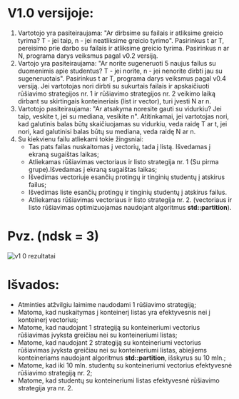 # V1.0 versijoje:
1) Vartotojo yra pasiteiraujama: "Ar dirbsime su failais ir atliksime greicio tyrima? T - jei taip, n - jei neatliksime greicio tyrimo". Pasirinkus t ar T, pereisimo prie darbo su failais ir atliksime greicio tyrima. Pasirinkus n ar N, programa darys veiksmus pagal v0.2 versiją.</br>
2) Vartojo yra pasiteiraujama: "Ar norite sugeneruoti 5 naujus failus su duomenimis apie studentus? T - jei norite, n - jei nenorite dirbti jau su sugeneruotais". Pasirinkus t ar T, programa darys veiksmus pagal v0.4 versiją. Jei vartotojas nori dirbti su sukurtais failais ir apskaičiuoti rūšiavimo strategijos nr. 1  ir rūšiavimo strategijos nr. 2 veikimo laiką dirbant su skirtingais konteineriais (list ir vector), turi įvesti N ar n.</br>
3) Vartotojo pasiteiraujama: "Ar atsakyma noresite gauti su vidurkiu? Jei taip, veskite t, jei su mediana, vesikite n". Atitinkamai, jei vartotojas nori, kad galutinis balas būtų skaičiuojamas su vidurkiu, veda raidę T ar t, jei nori, kad galutinisi balas būtų su mediana, veda raidę N ar n.</br>
4) Su kiekvienu failu atliekami tokie žingsniai:
   * Tas pats failas nuskaitomas į vectorių, tada į listą. Išvedamas į ekraną sugaištas laikas;
   * Atliekamas rūšiavimas vectoriaus ir listo strategija nr. 1 (Su pirma grupe).Išvedamas į ekraną sugaištas laikas;
   * Išvedimas vectoriuje esančių protingų ir tinginių studentų į atskirus failus;
   * Išvedimas liste esančių protingų ir tinginių studentų į atskirus failus. 
   * Atliekamas rūšiavimas vectoriaus ir listo strategija nr. 2. (vectoriaus  ir listo rūšiavimas optimizuojamas naudojant algoritmus **std::partition**). </br>
# Pvz. (ndsk = 3)

  



  ![v1 0 rezultatai](https://user-images.githubusercontent.com/90412167/144485425-ac59d490-7b76-4fe7-8d1f-e95ccc242ae3.jpg)

  


 # Išvados:
 * Atminties atžvilgiu laimime naudodami 1 rūšiavimo strategiją;
 * Matoma, kad nuskaitymas į konteinerį listas yra efektyvesnis nei į konteinerį vectorius;
 * Matome, kad naudojant 1 strategiją su konteineriumi vectorius rūšiavimas įvyksta greičiau nei su konteineriumi listas;
 * Matome, kad naudojant 2 strategiją su konteineriumi vectorius rūšiavimas įvyksta greičiau nei su konteineriumi listas, abiejiems konteineriams naudojant algoritmus **std::partition**, išskyrus su 10 mln.;
 * Matome, kad iki 10 mln. studentų su konteineriumi vectorius efektyvesnė rūšiavimo strategiją nr. 2;
 * Matome, kad studentų su konteineriumi listas efektyvesnė rūšiavimo strategija yra nr. 2.









